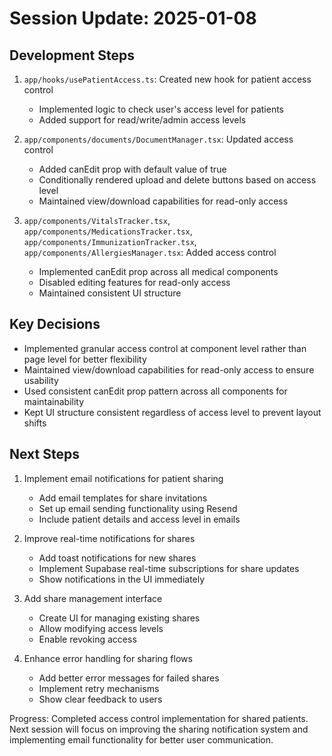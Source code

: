 # Session Update: 2025-01-08

## Development Steps

1. `app/hooks/usePatientAccess.ts`: Created new hook for patient access control
   - Implemented logic to check user's access level for patients
   - Added support for read/write/admin access levels

2. `app/components/documents/DocumentManager.tsx`: Updated access control
   - Added canEdit prop with default value of true
   - Conditionally rendered upload and delete buttons based on access level
   - Maintained view/download capabilities for read-only access

3. `app/components/VitalsTracker.tsx`, `app/components/MedicationsTracker.tsx`, `app/components/ImmunizationTracker.tsx`, `app/components/AllergiesManager.tsx`: Added access control
   - Implemented canEdit prop across all medical components
   - Disabled editing features for read-only access
   - Maintained consistent UI structure

## Key Decisions

- Implemented granular access control at component level rather than page level for better flexibility
- Maintained view/download capabilities for read-only access to ensure usability
- Used consistent canEdit prop pattern across all components for maintainability
- Kept UI structure consistent regardless of access level to prevent layout shifts

## Next Steps

1. Implement email notifications for patient sharing
   - Add email templates for share invitations
   - Set up email sending functionality using Resend
   - Include patient details and access level in emails

2. Improve real-time notifications for shares
   - Add toast notifications for new shares
   - Implement Supabase real-time subscriptions for share updates
   - Show notifications in the UI immediately

3. Add share management interface
   - Create UI for managing existing shares
   - Allow modifying access levels
   - Enable revoking access

4. Enhance error handling for sharing flows
   - Add better error messages for failed shares
   - Implement retry mechanisms
   - Show clear feedback to users

Progress: Completed access control implementation for shared patients. Next session will focus on improving the sharing notification system and implementing email functionality for better user communication. 